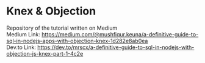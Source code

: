 # Knex & Objection
Repository of the tutorial written on Medium<br>
Medium Link: https://medium.com/@mushfiqur.keuna/a-definitive-guide-to-sql-in-nodejs-apps-with-objection-knex-1d282e8ab0ea<br>
Dev.to Link: https://dev.to/mrscx/a-definitive-guide-to-sql-in-nodejs-with-objection-js-knex-part-1-4c2e
